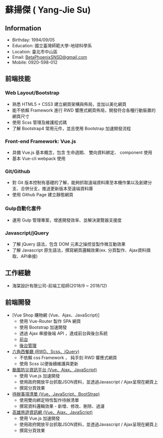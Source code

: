 # 蘇揚傑 ( Yang-Jie Su)
## Information
* Birthday: 1994/09/05
* Education: 國立臺灣師範大學-地球科學系
* Location: 臺北市中山區
* Email: BetaPhoenixSNSD@gmail.com
* Mobile: 0920-598-012
## 前端技能
### Web Layout/Bootstrap
* 熟悉 HTML5 + CSS3 建立網頁架構與佈局，並加以美化網頁
* 能不依賴 Framework 進行 RWD 響應式網頁佈局，開發符合各種行動裝置的網頁尺寸
* 使用 Scss 管理及維護程式碼
* 了解 Bootstrap4 常用元件，並且使用 Bootstrap 加速開發流程
### Front-end Framework: Vue.js
* 具備 Vue.js 基本概念，包含 生命週期、 雙向資料綁定、 component 使用
* 基本 Vue-cli webpack 使用
### Git/Github
* 對 Git 版本控制有基礎的了解，能夠抓取遠端資料庫至本機作業以及創建分支、合併分支，推送更新版本至遠端資料庫
* 使用 Github Page 建立靜態網頁
### Gulp自動化套件
* 運用 Gulp 管理專案，增進開發效率、並解決瀏覽器支援度


### Javascript/jQuery
* 了解 jQuery 語法，包含 DOM 元素之操控並製作微互動效果
* 了解 Javascript 原生語法，撰寫網頁邏輯效果(ex. 分頁製作、Ajax資料擷取、API串接)
## 工作經驗
* 海棠設計有限公司-前端工程師(2018/9 ~ 2018/12)
## 前端開發
* [Vue Shop 購物網 (Vue、Ajax、JavaScript)]
  * 使用 Vue-Router 製作 SPA 網頁
  * 使用 Bootstrap 加速開發
  * 透過 Ajax 串接後端 API ，達成前台與後台系統
  * [前台](https://yangjiesu.github.io/PlayStation-custom/dist)
  * [後台管理](https://yangjiesu.github.io/PlayStation-admin/dist)
* [六角西餐廳 (RWD、Scss、jQuery)](https://github.com/YangJieSu/HexRestaurant)
  * 不依賴 css Framework ， 純手刻 RWD 響應式網頁 
  * 使用 Scss 以便後續維護與更新
* [颱風防災資訊平台 (Vue、Ajax、JavaScript)](https://github.com/YangJieSu/Typhoon-Project)
  * 使用 Vue.js 加速開發
  * 使用政府開放平台抓取JSON資料，並透過Javascript / Ajax呈現在網頁上
  * 撰寫分頁效果
* [待辦事項清單 (Vue、JavaScript、BootStrap)](https://github.com/YangJieSu/TodoList)
  * 使用雙向綁定特性製作待辦清單
  * 撰寫資料邏輯效果 - 新增、修改、刪除、過濾
* [高雄旅遊資訊網 (Vue、Ajax、JavaScript)](https://yangjiesu.github.io/Kaohsiung-tourist-attractions/)
  * 使用 Vue.js 加速開發
  * 使用政府開放平台抓取JSON資料，並透過Javascript / Ajax呈現在網頁上
  * 撰寫分頁效果
